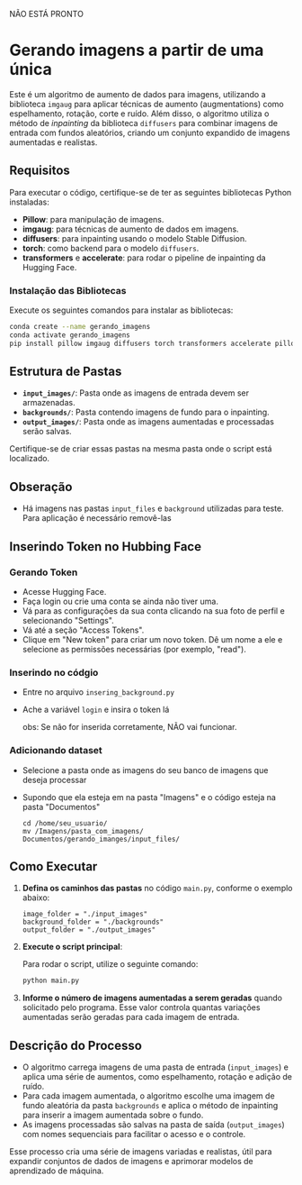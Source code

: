NÃO ESTÁ PRONTO


# Gerando imagens a partir de uma única

Este é um algoritmo de aumento de dados para imagens, utilizando a biblioteca `imgaug` para aplicar técnicas de aumento (augmentations) como espelhamento, rotação, corte e ruído. Além disso, o algoritmo utiliza o método de *inpainting* da biblioteca `diffusers` para combinar imagens de entrada com fundos aleatórios, criando um conjunto expandido de imagens aumentadas e realistas.



## Requisitos

Para executar o código, certifique-se de ter as seguintes bibliotecas Python instaladas:

- **Pillow**: para manipulação de imagens.
- **imgaug**: para técnicas de aumento de dados em imagens.
- **diffusers**: para inpainting usando o modelo Stable Diffusion.
- **torch**: como backend para o modelo `diffusers`.
- **transformers** e **accelerate**: para rodar o pipeline de inpainting da Hugging Face.

### Instalação das Bibliotecas

Execute os seguintes comandos para instalar as bibliotecas:

```bash
conda create --name gerando_imagens
conda activate gerando_imagens
pip install pillow imgaug diffusers torch transformers accelerate pillow imgaug
```

## Estrutura de Pastas

- **`input_images/`**: Pasta onde as imagens de entrada devem ser armazenadas.
- **`backgrounds/`**: Pasta contendo imagens de fundo para o inpainting.
- **`output_images/`**: Pasta onde as imagens aumentadas e processadas serão salvas.

Certifique-se de criar essas pastas na mesma pasta onde o script está localizado.

## Obseração
- Há imagens nas pastas `input_files` e `background` utilizadas para teste. Para aplicação é necessário removê-las

## Inserindo Token no Hubbing Face

### Gerando Token

- Acesse Hugging Face.
- Faça login ou crie uma conta se ainda não tiver uma.
- Vá para as configurações da sua conta clicando na sua foto de perfil e selecionando "Settings".
- Vá até a seção "Access Tokens".
- Clique em "New token" para criar um novo token. Dê um nome a ele e selecione as permissões necessárias (por exemplo, "read").

### Inserindo no códgio

- Entre no arquivo `insering_background.py`
- Ache a variável `login` e insira o token lá

  obs: Se não for inserida corretamente, NÃO vai funcionar.


 ### Adicionando dataset

 - Selecione a pasta onde as imagens do seu banco de imagens que deseja processar
 - Supondo que ela esteja em na pasta "Imagens" e o código esteja na pasta "Documentos"

  
    ```
    cd /home/seu_usuario/
    mv /Imagens/pasta_com_imagens/ Documentos/gerando_imanges/input_files/
    ```
   

## Como Executar
1. **Defina os caminhos das pastas** no código `main.py`, conforme o exemplo abaixo:

    ```
    image_folder = "./input_images"
    background_folder = "./backgrounds"
    output_folder = "./output_images"
    ```

2. **Execute o script principal**:
   
   Para rodar o script, utilize o seguinte comando:
   
   ```bash
   python main.py
   ```

3. **Informe o número de imagens aumentadas a serem geradas** quando solicitado pelo programa. Esse valor controla quantas variações aumentadas serão geradas para cada imagem de entrada.

## Descrição do Processo

- O algoritmo carrega imagens de uma pasta de entrada (`input_images`) e aplica uma série de aumentos, como espelhamento, rotação e adição de ruído.
- Para cada imagem aumentada, o algoritmo escolhe uma imagem de fundo aleatória da pasta `backgrounds` e aplica o método de inpainting para inserir a imagem aumentada sobre o fundo.
- As imagens processadas são salvas na pasta de saída (`output_images`) com nomes sequenciais para facilitar o acesso e o controle.

Esse processo cria uma série de imagens variadas e realistas, útil para expandir conjuntos de dados de imagens e aprimorar modelos de aprendizado de máquina.

